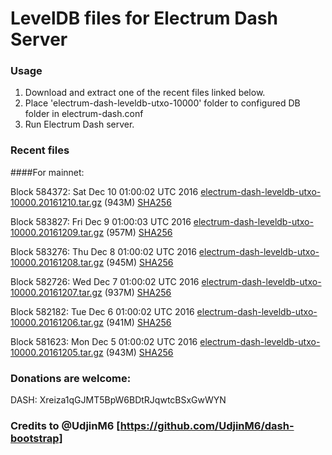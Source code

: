 # LevelDB files for Electrum Dash Server

### Usage

1. Download and extract one of the recent files linked below.
2. Place 'electrum-dash-leveldb-utxo-10000' folder to configured DB folder in electrum-dash.conf
3. Run Electrum Dash server.

### Recent files

####For mainnet:

Block 584372: Sat Dec 10 01:00:02 UTC 2016 [electrum-dash-leveldb-utxo-10000.20161210.tar.gz](https://transfer.sh/EltT0/electrum-dash-leveldb-utxo-10000.20161210.tar.gz) (943M) [SHA256](https://transfer.sh/RimWB/electrum-dash-leveldb-utxo-10000.20161210.tar.gz.sha256)

Block 583827: Fri Dec  9 01:00:03 UTC 2016 [electrum-dash-leveldb-utxo-10000.20161209.tar.gz](https://transfer.sh/wvSJz/electrum-dash-leveldb-utxo-10000.20161209.tar.gz) (957M) [SHA256](https://transfer.sh/7hLbY/electrum-dash-leveldb-utxo-10000.20161209.tar.gz.sha256)

Block 583276: Thu Dec  8 01:00:02 UTC 2016 [electrum-dash-leveldb-utxo-10000.20161208.tar.gz](https://transfer.sh/muQEl/electrum-dash-leveldb-utxo-10000.20161208.tar.gz) (945M) [SHA256](https://transfer.sh/nCnRk/electrum-dash-leveldb-utxo-10000.20161208.tar.gz.sha256)

Block 582726: Wed Dec  7 01:00:02 UTC 2016 [electrum-dash-leveldb-utxo-10000.20161207.tar.gz](https://transfer.sh/o8QHY/electrum-dash-leveldb-utxo-10000.20161207.tar.gz) (937M) [SHA256](https://transfer.sh/kqxBR/electrum-dash-leveldb-utxo-10000.20161207.tar.gz.sha256)

Block 582182: Tue Dec  6 01:00:02 UTC 2016 [electrum-dash-leveldb-utxo-10000.20161206.tar.gz](https://transfer.sh/11BES3/electrum-dash-leveldb-utxo-10000.20161206.tar.gz) (941M) [SHA256](https://transfer.sh/x9cQs/electrum-dash-leveldb-utxo-10000.20161206.tar.gz.sha256)

Block 581623: Mon Dec  5 01:00:02 UTC 2016 [electrum-dash-leveldb-utxo-10000.20161205.tar.gz](https://transfer.sh/SGJO1/electrum-dash-leveldb-utxo-10000.20161205.tar.gz) (943M) [SHA256](https://transfer.sh/6Vbpp/electrum-dash-leveldb-utxo-10000.20161205.tar.gz.sha256)

### Donations are welcome:

DASH: Xreiza1qGJMT5BpW6BDtRJqwtcBSxGwWYN

### Credits to @UdjinM6 [https://github.com/UdjinM6/dash-bootstrap]
